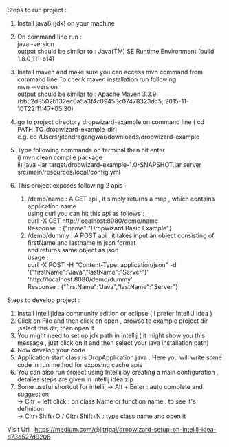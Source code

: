 Steps to run project :
1. Install java8 (jdk) on your machine 
2. On command line run :    
     java -version  
   output should be similar to : Java(TM) SE Runtime Environment (build 1.8.0_111-b14)
2. Install maven  and make sure you can access mvn command from command line 
   To check maven installation run following   
    mvn --version  
    output should be similar to : Apache Maven 3.3.9 (bb52d8502b132ec0a5a3f4c09453c07478323dc5; 2015-11-10T22:11:47+05:30)
3. go to project directory dropwizard-example on command line ( cd PATH_TO_dropwizard-example_dir)  
    e.g. cd /Users/jitendragangwar/downloads/dropwizard-example
4. Type  following commands on terminal then hit enter    
   i)  mvn clean compile package  
   ii) java -jar target/dropwizard-example-1.0-SNAPSHOT.jar server src/main/resources/local/config.yml 

5. This project exposes following 2 apis   
    1) /demo/name : A GET api , it simply returns a map , which contains application name  
    using curl you can hit this api as follows :   
        curl -X GET http://localhost:8080/demo/name  
    Response :: {"name":"Dropwizard Basic Example"}
    2) /demo/dummy  : A POST api , it takes input an object consisting of firstName and lastname in json format  
        and returns same object as json  
     usage :   
        curl -X POST -H "Content-Type: application/json"  -d '{"firstName":"Java","lastName":"Server"}' 'http://localhost:8080/demo/dummy'  
     Response : {"firstName":"Java","lastName":"Server"}


Steps to develop project :
1) Install IntellijIdea community edition or eclipse ( I prefer IntelliJ Idea )
2) Click on File and then click on open , browse to example project dir ,select this dir, then open it
3) You might need to set up jdk path in intellij ( it might show you this message , just click on it and then select your java installation path)
4) Now develop your code 
5) Application start class is DropApplication.java . Here you will write some code in run method for exposing cache apis   
6) You can also run project using Intellij by creating a main configuration , detailes steps are given in intellij idea zip
7) Some useful shortcut for intellij -> Alt + Enter : auto complete and suggestion  
                                     -> Cltr + left click : on class Name or function name : to see it's definition     
                                     -> Cltr+Shift+O / Cltr+Shift+N : type class name and open it   
      
Visit Url : https://medium.com/@jitrigal/dropwizard-setup-on-intellij-idea-d73d527d9208
    
